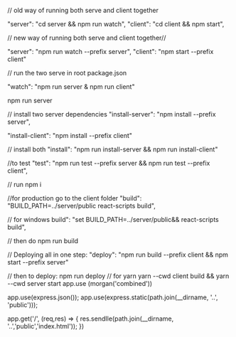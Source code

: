 // old way of running both serve and client together

"server": "cd server && npm run watch",
"client": "cd client && npm start",

// new way of running both serve and client together//

"server": "npm run watch --prefix server",
"client": "npm start --prefix client"

// run the two serve in root package.json

"watch": "npm run server & npm run client"

npm run server



// install two server dependencies
"install-server": "npm install --prefix server",

"install-client": "npm install --prefix client"

// install both
"install": "npm run install-server && npm run install-client"

//to test
"test": "npm run test --prefix server && npm run test --prefix client",

// run npm i

//for  production go to the client folder
"build": "BUILD_PATH=../server/public react-scripts build",

// for windows
build": "set BUILD_PATH=../server/public&& react-scripts build",

// then do
npm run build

// Deploying all in one step:
"deploy": "npm run build --prefix client && npm start --prefix server"

// then to deploy:
npm run deploy
// for yarn
yarn --cwd client build  && yarn --cwd server start
app.use (morgan('combined'))

app.use(express.json());
app.use(express.static(path.join(__dirname, '..', 'public')));

app.get('/', (req,res) => {
    res.sendIle(path.join(__dirname, '..','public','index.html'));
})

